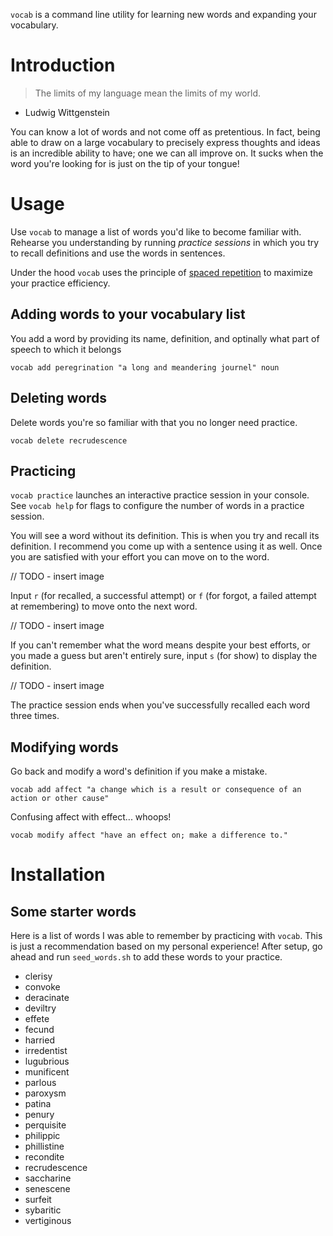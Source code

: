 `vocab` is a command line utility for learning new words and expanding your
vocabulary.

# Introduction
> The limits of my language mean the limits of my world.
  - Ludwig Wittgenstein

You can know a lot of words and not come off as pretentious. In fact, being able
to draw on a large vocabulary to precisely express thoughts and ideas is an
incredible ability to have; one we can all improve on. It sucks when the word
you're looking for is just on the tip of your tongue!

# Usage
Use `vocab` to manage a list of words you'd like to become familiar with.
Rehearse you understanding by running *practice sessions* in which you try to
recall definitions and use the words in sentences.

Under the hood `vocab` uses the principle of [spaced
repetition](https://en.wikipedia.org/wiki/Spaced_repetition) to maximize your
practice efficiency.

## Adding words to your vocabulary list
You add a word by providing its name, definition, and optinally what part of
speech to which it belongs

`vocab add peregrination "a long and meandering journel" noun`

## Deleting words
Delete words you're so familiar with that you no longer need practice.

`vocab delete recrudescence`

## Practicing
`vocab practice` launches an interactive practice session in your console.
See `vocab help` for flags to configure the number of words in a practice session.

You will see a word without its definition. This is when you try and recall its
definition. I recommend you come up with a sentence using it as well. Once you
are satisfied with your effort you can move on to the word.

// TODO - insert image

Input `r` (for recalled, a successful attempt) or `f` (for forgot, a failed attempt
at remembering) to move onto the next word.

// TODO - insert image

If you can't remember what the word means despite your best efforts, or you made
a guess but aren't entirely sure, input `s` (for show) to display the
definition.

// TODO - insert image

The practice session ends when you've successfully recalled each word three
times.

## Modifying words
Go back and modify a word's definition if you make a mistake.

`vocab add affect "a change which is a result or consequence of an action or other cause"`

Confusing affect with effect... whoops!

`vocab modify affect "have an effect on; make a difference to."`

# Installation

## Some starter words
Here is a list of words I was able to remember by practicing with `vocab`. This
is just a recommendation based on my personal experience! After setup, go ahead
and run `seed_words.sh` to add these words to your practice.

- clerisy
- convoke
- deracinate
- deviltry
- effete
- fecund
- harried
- irredentist
- lugubrious
- munificent
- parlous
- paroxysm
- patina
- penury
- perquisite
- philippic
- phillistine
- recondite
- recrudescence
- saccharine
- senescene
- surfeit
- sybaritic
- vertiginous
